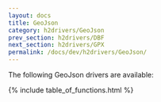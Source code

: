 ```yaml
---
layout: docs
title: GeoJson
category: h2drivers/GeoJson
prev_section: h2drivers/DBF
next_section: h2drivers/GPX
permalink: /docs/dev/h2drivers/GeoJson/
---
```


The following GeoJson drivers are available:

{% include table_of_functions.html %}
